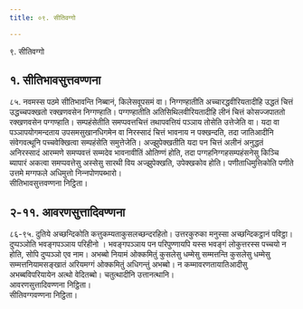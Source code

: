 ```yaml
---
title: ०९. सीतिवग्गो

---
```

९. सीतिवग्गो  


## १. सीतिभावसुत्तवण्णना

८५. नवमस्स पठमे सीतिभावन्ति निब्बानं, किलेसवूपसमं वा। निग्गण्हातीति अच्‍चारद्धवीरियतादीहि उद्धतं चित्तं उद्धच्‍चपक्खतो रक्खणवसेन निग्गण्हाति। पग्गण्हातीति अतिसिथिलवीरियतादीहि लीनं चित्तं कोसज्‍जपाततो रक्खणवसेन पग्गण्हाति। सम्पहंसेतीति समप्पवत्तचित्तं तथापवत्तियं पञ्‍ञाय तोसेति उत्तेजेति वा। यदा वा पञ्‍ञापयोगमन्दताय उपसमसुखानधिगमेन वा निरस्सादं चित्तं भावनाय न पक्खन्दति, तदा जातिआदीनि संवेगवत्थूनि पच्‍चवेक्खित्वा सम्पहंसेति समुत्तेजेति। अज्झुपेक्खतीति यदा पन चित्तं अलीनं अनुद्धतं अनिरस्सादं आरम्मणे समप्पवत्तं सम्मदेव भावनावीतिं ओतिण्णं होति, तदा पग्गहनिग्गहसम्पहंसनेसु किञ्‍चि ब्यापारं अकत्वा समप्पवत्तेसु अस्सेसु सारथी विय अज्झुपेक्खति, उपेक्खकोव होति। पणीताधिमुत्तिकोति पणीते उत्तमे मग्गफले अधिमुत्तो निन्‍नपोणपब्भारो।  
सीतिभावसुत्तवण्णना निट्ठिता।  


## २-११. आवरणसुत्तादिवण्णना

८६-९५. दुतिये अच्छन्दिकोति कत्तुकम्यताकुसलच्छन्दरहितो। उत्तरकुरुका मनुस्सा अच्छन्दिकट्ठानं पविट्ठा। दुप्पञ्‍ञोति भवङ्गपञ्‍ञाय परिहीनो । भवङ्गपञ्‍ञाय पन परिपुण्णायपि यस्स भवङ्गं लोकुत्तरस्स पच्‍चयो न होति, सोपि दुप्पञ्‍ञो एव नाम। अभब्बो नियामं ओक्‍कमितुं कुसलेसु धम्मेसु सम्मत्तन्ति कुसलेसु धम्मेसु सम्मत्तनियामसङ्खातं अरियमग्गं ओक्‍कमितुं अधिगन्तुं अभब्बो। न कम्मावरणतायातिआदीसु अभब्बविपरियायेन अत्थो वेदितब्बो। चतुत्थादीनि उत्तानत्थानि।  
आवरणसुत्तादिवण्णना निट्ठिता।  
सीतिवग्गवण्णना निट्ठिता।  